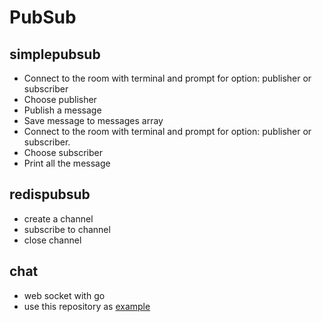 # PubSub

## simplepubsub

*  Connect to the room with terminal and prompt for option: publisher or subscriber
*  Choose publisher
*  Publish a message
*  Save message to messages array
*  Connect to the room with terminal and prompt for option: publisher or subscriber.
*  Choose subscriber
*  Print all the message

## redispubsub

* create a channel
* subscribe to channel
* close channel

## chat

* web socket with go
* use this repository as [example](https://github.com/heroku-examples/go-websocket-chat-demo/blob/master/redis.go)

